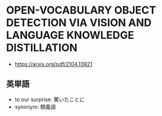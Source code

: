 # OPEN-VOCABULARY OBJECT DETECTION VIA VISION AND LANGUAGE KNOWLEDGE DISTILLATION

- https://arxiv.org/pdf/2104.13921

## 英単語
- to our surprise: 驚いたことに
- synonym: 類義語